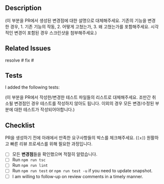 ## Description

(이 부분을 PR에서 생성된 변경점에 대한 설명으로 대체해주세요. 기존의 기능을 변경한 경우, 1. 기존 기능의 작동, 2. 어떻게 고쳤는가, 3. 왜 고쳤는가를 포함해주세요. 시각적인 변경이 포함된 경우 스크린샷을 첨부해주세요.)

## Related Issues

resolve #
fix #

## Tests

I added the following tests:

(이 부분을 PR에서 작성한/변경한 테스트 파일들의 리스트로 대체해주세요. 조만간 취소될 변경점인 경우 테스트를 작성하지 않아도 됩니다. 이외의 경우 모든 변경/수정된 부분에 대한 테스트가 작성되어야합니다.)

## Checklist

PR을 생성하기 전에 아래에서 만족한 요구사항들의 박스를 체크해주세요. (`[x]`) 원활하고 빠른 리뷰 프로세스를 위해 필요한 과정입니다.

- [ ] 모든 **변경점**들을 확인했으며 적절히 알렸습니다.
- [ ] Run `npm run tsc`
- [ ] Run `npm run lint`
- [ ] Run `npm run test` or `npm run test -u` if you need to update snapshot.
- [ ] I am willing to follow-up on review comments in a timely manner.
